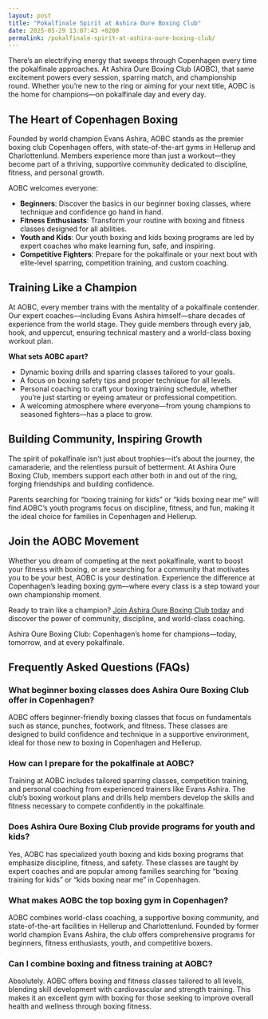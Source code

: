 ```yaml
---
layout: post
title: "Pokalfinale Spirit at Ashira Oure Boxing Club"
date: 2025-05-29 13:07:43 +0200
permalink: /pokalfinale-spirit-at-ashira-oure-boxing-club/
---
```

There’s an electrifying energy that sweeps through Copenhagen every time the pokalfinale approaches. At Ashira Oure Boxing Club (AOBC), that same excitement powers every session, sparring match, and championship round. Whether you’re new to the ring or aiming for your next title, AOBC is the home for champions—on pokalfinale day and every day.

## The Heart of Copenhagen Boxing

Founded by world champion Evans Ashira, AOBC stands as the premier boxing club Copenhagen offers, with state-of-the-art gyms in Hellerup and Charlottenlund. Members experience more than just a workout—they become part of a thriving, supportive community dedicated to discipline, fitness, and personal growth.

AOBC welcomes everyone:
- **Beginners**: Discover the basics in our beginner boxing classes, where technique and confidence go hand in hand.
- **Fitness Enthusiasts**: Transform your routine with boxing and fitness classes designed for all abilities.
- **Youth and Kids**: Our youth boxing and kids boxing programs are led by expert coaches who make learning fun, safe, and inspiring.
- **Competitive Fighters**: Prepare for the pokalfinale or your next bout with elite-level sparring, competition training, and custom coaching.

## Training Like a Champion

At AOBC, every member trains with the mentality of a pokalfinale contender. Our expert coaches—including Evans Ashira himself—share decades of experience from the world stage. They guide members through every jab, hook, and uppercut, ensuring technical mastery and a world-class boxing workout plan.

**What sets AOBC apart?**
- Dynamic boxing drills and sparring classes tailored to your goals.
- A focus on boxing safety tips and proper technique for all levels.
- Personal coaching to craft your boxing training schedule, whether you’re just starting or eyeing amateur or professional competition.
- A welcoming atmosphere where everyone—from young champions to seasoned fighters—has a place to grow.

## Building Community, Inspiring Growth

The spirit of pokalfinale isn’t just about trophies—it’s about the journey, the camaraderie, and the relentless pursuit of betterment. At Ashira Oure Boxing Club, members support each other both in and out of the ring, forging friendships and building confidence.

Parents searching for “boxing training for kids” or “kids boxing near me” will find AOBC’s youth programs focus on discipline, fitness, and fun, making it the ideal choice for families in Copenhagen and Hellerup.

## Join the AOBC Movement

Whether you dream of competing at the next pokalfinale, want to boost your fitness with boxing, or are searching for a community that motivates you to be your best, AOBC is your destination. Experience the difference at Copenhagen’s leading boxing gym—where every class is a step toward your own championship moment.

Ready to train like a champion? [Join Ashira Oure Boxing Club today](https://www.ashiraoure.com/) and discover the power of community, discipline, and world-class coaching.

Ashira Oure Boxing Club: Copenhagen’s home for champions—today, tomorrow, and at every pokalfinale.

## Frequently Asked Questions (FAQs)

### What beginner boxing classes does Ashira Oure Boxing Club offer in Copenhagen?
AOBC offers beginner-friendly boxing classes that focus on fundamentals such as stance, punches, footwork, and fitness. These classes are designed to build confidence and technique in a supportive environment, ideal for those new to boxing in Copenhagen and Hellerup.

### How can I prepare for the pokalfinale at AOBC?
Training at AOBC includes tailored sparring classes, competition training, and personal coaching from experienced trainers like Evans Ashira. The club’s boxing workout plans and drills help members develop the skills and fitness necessary to compete confidently in the pokalfinale.

### Does Ashira Oure Boxing Club provide programs for youth and kids?
Yes, AOBC has specialized youth boxing and kids boxing programs that emphasize discipline, fitness, and safety. These classes are taught by expert coaches and are popular among families searching for “boxing training for kids” or “kids boxing near me” in Copenhagen.

### What makes AOBC the top boxing gym in Copenhagen?
AOBC combines world-class coaching, a supportive boxing community, and state-of-the-art facilities in Hellerup and Charlottenlund. Founded by former world champion Evans Ashira, the club offers comprehensive programs for beginners, fitness enthusiasts, youth, and competitive boxers.

### Can I combine boxing and fitness training at AOBC?
Absolutely. AOBC offers boxing and fitness classes tailored to all levels, blending skill development with cardiovascular and strength training. This makes it an excellent gym with boxing for those seeking to improve overall health and wellness through boxing fitness.

<script type="application/ld+json">
{
  "@context": "https://schema.org",
  "@type": "BlogPosting",
  "headline": "Pokalfinale Spirit at Ashira Oure Boxing Club",
  "description": "Experience the electrifying energy of pokalfinale at Ashira Oure Boxing Club, Copenhagen's premier boxing gym founded by world champion Evans Ashira. Offering beginner classes, youth programs, sparring, and competition training in Hellerup and Charlottenlund.",
  "author": {
    "@type": "Person",
    "name": "Evans Ashira"
  },
  "publisher": {
    "@type": "Organization",
    "name": "Ashira Oure Boxing Club",
    "logo": {
      "@type": "ImageObject",
      "url": "https://www.ashiraoure.com/logo.png"
    }
  },
  "mainEntityOfPage": {
    "@type": "WebPage",
    "@id": "https://www.ashiraoure.com/blog/pokalfinale-spirit"
  },
  "datePublished": "2024-06-01",
  "dateModified": "2024-06-01",
  "keywords": "ashira oure boxing club, ashira oure, aobc, evans ashira, ashira boxing, boxing club copenhagen, boxing gym copenhagen, boxing copenhagen, hellerup boxing gym, copenhagen boxing club, bokseklub københavn, beginner boxing classes, boxing club for beginners, boxing academy, youth boxing, kids boxing near me, boxing classes, sparring classes, boxing competition training, boxing training for kids, amateur boxing club, ashira wellness, boxing fitness, fitness boxing, gym with boxing, boxing and fitness classes",
  "image": "https://www.ashiraoure.com/images/aobc-pokalfinale.jpg",
  "url": "https://www.ashiraoure.com/blog/pokalfinale-spirit"
}
</script>

<script type="application/ld+json">
{
  "@context": "https://schema.org",
  "@type": "FAQPage",
  "mainEntity": [
    {
      "@type": "Question",
      "name": "What beginner boxing classes does Ashira Oure Boxing Club offer in Copenhagen?",
      "acceptedAnswer": {
        "@type": "Answer",
        "text": "AOBC offers beginner-friendly boxing classes that focus on fundamentals such as stance, punches, footwork, and fitness. These classes are designed to build confidence and technique in a supportive environment, ideal for those new to boxing in Copenhagen and Hellerup."
      }
    },
    {
      "@type": "Question",
      "name": "How can I prepare for the pokalfinale at AOBC?",
      "acceptedAnswer": {
        "@type": "Answer",
        "text": "Training at AOBC includes tailored sparring classes, competition training, and personal coaching from experienced trainers like Evans Ashira. The club’s boxing workout plans and drills help members develop the skills and fitness necessary to compete confidently in the pokalfinale."
      }
    },
    {
      "@type": "Question",
      "name": "Does Ashira Oure Boxing Club provide programs for youth and kids?",
      "acceptedAnswer": {
        "@type": "Answer",
        "text": "Yes, AOBC has specialized youth boxing and kids boxing programs that emphasize discipline, fitness, and safety. These classes are taught by expert coaches and are popular among families searching for “boxing training for kids” or “kids boxing near me” in Copenhagen."
      }
    },
    {
      "@type": "Question",
      "name": "What makes AOBC the top boxing gym in Copenhagen?",
      "acceptedAnswer": {
        "@type": "Answer",
        "text": "AOBC combines world-class coaching, a supportive boxing community, and state-of-the-art facilities in Hellerup and Charlottenlund. Founded by former world champion Evans Ashira, the club offers comprehensive programs for beginners, fitness enthusiasts, youth, and competitive boxers."
      }
    },
    {
      "@type": "Question",
      "name": "Can I combine boxing and fitness training at AOBC?",
      "acceptedAnswer": {
        "@type": "Answer",
        "text": "Absolutely. AOBC offers boxing and fitness classes tailored to all levels, blending skill development with cardiovascular and strength training. This makes it an excellent gym with boxing for those seeking to improve overall health and wellness through boxing fitness."
      }
    }
  ]
}
</script>